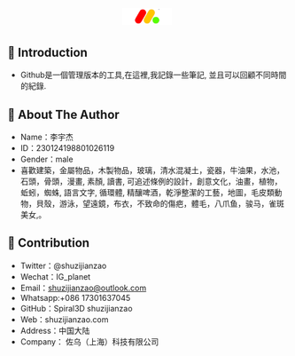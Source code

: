  <h1  align="center"> 
  <br>
  <img src="https://github.com/shuzijianzao/Spiral3D/blob/master/Picture/SHUZIJIANZAO.png" alt="Size Limit CLI" width="90">
  <br>
</h1>

<h4 align="center">
	<a href="http://shuzijianzao.com" target="_blank">
	</a>
</h4>

## 🚀 Introduction
- Github是一個管理版本的工具,在這裡,我記錄一些筆記, 並且可以回顧不同時間的紀錄.

## 🚀 About The Author
- Name：李宇杰
- ID：230124198801026119
- Gender：male
- 喜歡建築，金屬物品，木製物品，玻璃，清水混凝土，瓷器，牛油果，水池，石頭，骨頭，漫畫, 素顏, 讀書, 可追述條例的設計，創意文化，油畫，植物，蚯蚓，蜘蛛, 語言文字, 循環體, 精釀啤酒，乾淨整潔的工藝，地圖，毛皮類動物，貝殼，游泳，望遠鏡，布衣，不致命的傷疤，體毛，八爪鱼，骏马，雀斑美女,。

## 🚀 Contribution
- Twitter：@shuzijianzao
- Wechat：IG_planet
- Email：shuzijianzao@outlook.com
- Whatsapp:+086 17301637045
- GitHub：Spiral3D  shuzijianzao
- Web：shuzijianzao.com
- Address：中国大陆
- Company： 佐乌（上海）科技有限公司 